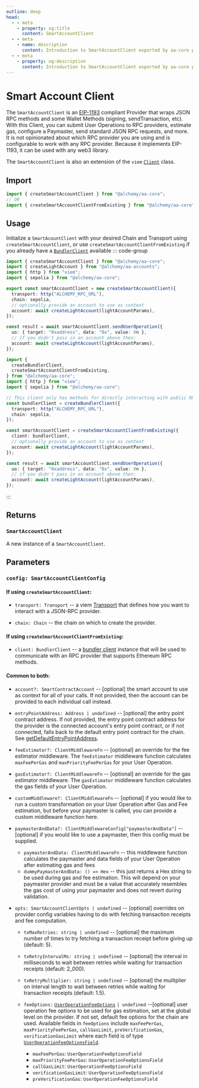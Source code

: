 ```yaml
---
outline: deep
head:
  - - meta
    - property: og:title
      content: SmartAccountClient
  - - meta
    - name: description
      content: Introduction to SmartAccountClient exported by aa-core provider
  - - meta
    - property: og:description
      content: Introduction to SmartAccountClient exported by aa-core provider
---
```


# Smart Account Client

The `SmartAccountClient` is an [EIP-1193](https://eips.ethereum.org/EIPS/eip-1193) compliant Provider that wraps JSON RPC methods and some Wallet Methods (signing, sendTransaction, etc). With this Client, you can submit User Operations to RPC providers, estimate gas, configure a Paymaster, send standard JSON RPC requests, and more. It is not opinionated about which RPC provider you are using and is configurable to work with any RPC provider. Because it implements EIP-1193, it can be used with any web3 library.

The `SmartAccountClient` is also an extension of the `viem` [`Client`](https://viem.sh/docs/clients/custom) class.

## Import

```ts
import { createSmartAccountClient } from "@alchemy/aa-core";
// OR
import { createSmartAccountClientFromExisting } from "@alchemy/aa-core";
```

## Usage

Initialize a `SmartAcountClient` with your desired Chain and Transport using `createSmartAccountClient`, or use `createSmartAccountClientFromExisting` if you already have a [`BundlerClient`](/packages/aa-core/bundler-client/index) available
::: code-group

```ts [createSmartAccountClient.ts]
import { createSmartAccountClient } from "@alchemy/aa-core";
import { createLightAccount } from "@alchemy/aa-accounts";
import { http } from "viem";
import { sepolia } from "@alchemy/aa-core";

export const smartAccountClient = new createSmartAccountClient({
  transport: http("ALCHEMY_RPC_URL"),
  chain: sepolia,
  // optionally provide an account to use as context
  account: await createLightAccount(lightAccountParams),
});

const result = await smartAccountClient.sendUserOperation({
  uo: { target: "0xaddress", data: "0x", value: 0n },
  // if you didn't pass in an account above then:
  account: await createLightAccount(lightAccountParams),
});
```

```ts [createSmartAccountClientFromExisting.ts]
import {
  createBundlerClient,
  createSmartAccountClientFromExisting,
} from "@alchemy/aa-core";
import { http } from "viem";
import { sepolia } from "@alchemy/aa-core";

// This client only has methods for directly interacting with public RPC endpoints
const bundlerClient = createBundlerClient({
  transport: http("ALCHEMY_RPC_URL"),
  chain: sepolia,
});

const smartAccountClient = createSmartAccountClientFromExisting({
  client: bundlerClient,
  // optionally provide an account to use as context
  account: await createLightAccount(lightAccountParams),
});

const result = await smartAccountClient.sendUserOperation({
  uo: { target: "0xaddress", data: "0x", value: 0n },
  // if you didn't pass in an account above then:
  account: await createLightAccount(lightAccountParams),
});
```

:::

## Returns

### `SmartAccountClient`

A new instance of a `SmartAccountClient`.

## Parameters

### `config: SmartAccountClientConfig`

#### If using `createSmartAccountClient`:

- `transport: Transport` -- a viem [Transport](https://viem.sh/docs/clients/intro#transports) that defines how you want to interact with a JSON-RPC provider.

- `chain: Chain` -- the chain on which to create the provider.

#### If using `createSmartAccountClientFromExisting`:

- `client: BundlerClient` -- a [bundler client](/packages/aa-core/bundler-client/index) instance that will be used to communicate with an RPC provider that supports Ethereum RPC methods.

#### Common to both:

- `account?: SmartContractAccount` -- [optional] the smart account to use as context for all of your calls. If not provided, then the account can be provided to each individual call instead.

- `entryPointAddress: Address | undefined` -- [optional] the entry point contract address. If not provided, the entry point contract address for the provider is the connected account's entry point contract, or if not connected, falls back to the default entry point contract for the chain. See [getDefaultEntryPointAddress](/packages/aa-core/utils/getDefaultEntryPointAddress.html#getdefaultentrypointaddress).

- `feeEstimator?: ClientMiddlewareFn` -- [optional] an override for the fee estimator middleware. The `feeEstimator` middleware function calculates `maxFeePerGas` and `maxPriorityFeePerGas` for your User Operation.

- `gasEstimator?: ClientMiddlewareFn` -- [optional] an override for the gas estimator middleware. The `gasEstimator` middleware function calculates the gas fields of your User Operation.

- `customMiddleware?: ClientMiddlewareFn` -- [optional] if you would like to run a custom transformation on your User Operation after Gas and Fee estimation, but before your paymaster is called, you can provide a custom middleware function here.

- `paymasterAndData?: ClientMiddlewareConfig["paymasterAndData"]` -- [optional] if you would like to use a paymaster, then this config must be supplied.

  - `paymasterAndData: ClientMiddlewareFn` -- this middleware function calculates the paymaster and data fields of your User Operation after estimating gas and fees
  - `dummyPaymasterAndData: () => Hex` -- this just returns a Hex string to be used during gas and fee estimation. This will depend on your paymaster provider and must be a value that accurately resembles the gas cost of using your paymaster and does not revert during validation.

- `opts: SmartAccountClientOpts | undefined` -- [optional] overrides on provider config variables having to do with fetching transaction receipts and fee computation.

  - `txMaxRetries: string | undefined` -- [optional] the maximum number of times to try fetching a transaction receipt before giving up (default: 5).

  - `txRetryIntervalMs: string | undefined` -- [optional] the interval in milliseconds to wait between retries while waiting for transaction receipts (default: 2_000).

  - `txRetryMultiplier: string | undefined` -- [optional] the mulitplier on interval length to wait between retries while waiting for transaction receipts (default: 1.5).

  - `feeOptions:` [`UserOperationFeeOptions`](/packages/aa-core/smart-account-client/types/userOperationFeeOptions.md) `| undefined` --[optional] user operation fee options to be used for gas estimation, set at the global level on the provider.
    If not set, default fee options for the chain are used. Available fields in `feeOptions` include `maxFeePerGas`, `maxPriorityFeePerGas`, `callGasLimit`, `preVerificationGas`, `verificationGasLimit` where each field is of type [`UserOperationFeeOptionsField`](/packages/aa-core/smart-account-client/types/userOperationFeeOptionsField.md).

    - `maxFeePerGas`: `UserOperationFeeOptionsField`
    - `maxPriorityFeePerGas`: `UserOperationFeeOptionsField`
    - `callGasLimit`: `UserOperationFeeOptionsField`
    - `verificationGasLimit`: `UserOperationFeeOptionsField`
    - `preVerificationGas`: `UserOperationFeeOptionsField`
